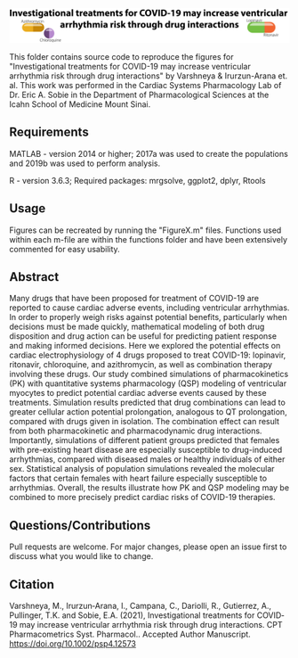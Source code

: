 ![Title](https://github.com/meeravarshneya1234/COVID19Drugs_ArrhythmiaRisk/blob/master/Images/Title.png)  

This folder contains source code to reproduce the figures for "Investigational treatments for COVID-19 may increase ventricular arrhythmia risk through drug interactions" by Varshneya & Irurzun-Arana et. al. This work was performed in the Cardiac Systems Pharmacology Lab of Dr. Eric A. Sobie in the Department of Pharmacological Sciences at the Icahn School of Medicine Mount Sinai. 

## Requirements
MATLAB - version 2014 or higher; 2017a was used to create the populations and 2019b was used to perform analysis.

R - version 3.6.3; Required packages: mrgsolve, ggplot2, dplyr, Rtools

## Usage 
Figures can be recreated by running the "FigureX.m" files. Functions used within each m-file are within the functions folder and have been extensively commented for easy usability.

## Abstract
Many drugs that have been proposed for treatment of COVID-19 are reported to cause cardiac adverse events, including ventricular arrhythmias. In order to properly weigh risks against potential benefits, particularly when decisions must be made quickly, mathematical modeling of both drug disposition and drug action can be useful for predicting patient response and making informed decisions. Here we explored the potential effects on cardiac electrophysiology of 4 drugs proposed to treat COVID-19: lopinavir, ritonavir, chloroquine, and azithromycin, as well as combination therapy involving these drugs. Our study combined simulations of pharmacokinetics (PK) with quantitative systems pharmacology (QSP) modeling of ventricular myocytes to predict potential cardiac adverse events caused by these treatments. Simulation results predicted that drug combinations can lead to greater cellular action potential prolongation, analogous to QT prolongation, compared with drugs given in isolation. The combination effect can result from both pharmacokinetic and pharmacodynamic drug interactions. Importantly, simulations of different patient groups predicted that females with pre-existing heart disease are especially susceptible to drug-induced arrhythmias, compared with diseased males or healthy individuals of either sex. Statistical analysis of population simulations revealed the molecular factors that certain females with heart failure especially susceptible to arrhythmias. Overall, the results illustrate how PK and QSP modeling may be combined to more precisely predict cardiac risks of COVID-19 therapies. 

## Questions/Contributions
Pull requests are welcome. For major changes, please open an issue first to discuss what you would like to change.

## Citation 
Varshneya, M., Irurzun‐Arana, I., Campana, C., Dariolli, R., Gutierrez, A., Pullinger, T.K. and Sobie, E.A. (2021), Investigational treatments for COVID‐19 may increase ventricular arrhythmia risk through drug interactions. CPT Pharmacometrics Syst. Pharmacol.. Accepted Author Manuscript. https://doi.org/10.1002/psp4.12573
